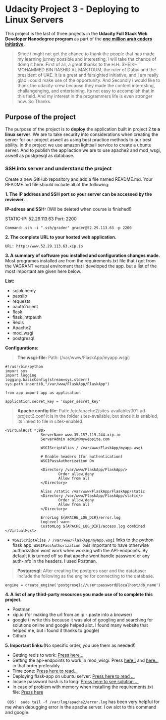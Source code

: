 # Udacity Project 3 - Deploying to Linux Servers
This project is the last of three projects in the **Udacity Full Stack Web Developer Nanodegree program** as part of the **[one million arab coders initiative](http://www.arabcoders.ae)**. 

>Since i might not get the chance to thank the people that has made my learning jurney possible and interesting, i will take tha chance of doing it here. First of all, a great thanks to the H.H. SHEIKH MOHAMMED BIN RASHID AL MAKTOUM, the ruler of Dubai and the president of UAE. It is a great and farsighted initiative, and i am really glad i could make use of the opportunity. And Secondly i would like to thank the udacity-crew because they made the content interesting, challangenging, and entertaining. Its not easy to accomplish that in this field. And my interest in the programmers life is even stronger now. So Thanks.

## Purpose of the project
The purpose of the project is to **deploy** the application built in project 2 **to a linux server**. We are to take security into considerations when creating the server for our project aswell as using best practice methods to our best ability. In the project we use amazon lightsail service to create a ubuntu server. And to publish the appliaction we are to use apache2 and mod_wsgi, aswell as postgresql as database.



### SSH into server and understand the project
Create a new GitHub repository and add a file named README.md.
Your README.md file should include all of the following:

**1. The IP address and SSH port so your server can be accessed by the reviewer.**

**IP-adress and SSH:** (Will be deleted when course is finished!)

STATIC-IP: 52.29.113.63
Port: 2200
```
Command: ssh -i ".ssh/grader" grader@52.29.113.63 -p 2200
```


**2. The complete URL to your hosted web application.**
```
URL: http://www.52.29.113.63.xip.io
```

**3. A summary of software you installed and configuration changes made.**
Most programes installed are from the requirements.txt file that i got from the VAGRANT vertual enviroment that i developed the app.
but a list of the most important are given here below.

**List:** 
- sqlalchemy
- passlib
- requests
- oauth2client
- flask
- flask_httpauth
- Redis
- Apache2
- mod_wsgi
- postgresql

**Configurations:**
>**The wsgi-file:**
Path: (/var/www/FlaskApp/myapp.wsgi)
```
#!/usr/bin/python
import sys
import logging
logging.basicConfig(stream=sys.stderr)
sys.path.insert(0,"/var/www/FlaskApp/FlaskApp")

from app import app as application

application.secret_key = 'super_secret_key'
```


>**Apache config file:**
Path: /etc/apache2/sites-available/001-ud-project3.conf
It is in the folder sites-available, but since it is enabled, its linked to file in sites-enabled.

```
<VirtualHost *:80>
                ServerName www.35.157.119.244.xip.io
                ServerAdmin admin@mywebsite.com

                WSGIScriptAlias / /var/www/FlaskApp/myapp.wsgi

                # Enable headers (for authentication)
                WSGIPassAuthorization On

                <Directory /var/www/FlaskApp/FlaskApp/>
                        Order allow,deny
                        Allow from all
                </Directory>

                Alias /static /var/www/FlaskApp/FlaskApp/static
                <Directory /var/www/FlaskApp/FlaskApp/static/>
                        Order allow,deny
                        Allow from all
                </Directory>

                ErrorLog ${APACHE_LOG_DIR}/error.log
                LogLevel warn
                CustomLog ${APACHE_LOG_DIR}/access.log combined
</VirtualHost>
```
- ```WSGIScriptAlias / /var/www/FlaskApp/myapp.wsgi``` links to the python flask app.
```WSGIPassAuthorization On```is important to have otherwise authorization wont work when working with the API-endpoints. By default it is turned off so that apache wont handle password or any auth-info in the headers. I used Postman.

> **Postgresql:** After creating the postgres user and the database: include the following as the engine for connecting to the database.
```
engine = create_engine('postgresql://user:password@localhost/db_name')
```

**4. A list of any third-party resources you made use of to complete this project.**
- Postman
- xip.io (for making the url from an ip - paste into a browser)
- google (I write this because it was alot of googling and searching for solutions online and google helped alot. I found many website that helped me, but i found it thanks to google)
- Github


**5. Important links:**(No specific order, you use them as needed!)
* Getting redis to work: [Press here...](https://tecadmin.net/install-redis-ubuntu/)
* Getting the api-endpoints to work in mod_wisgi: Press [here..](https://stackoverflow.com/questions/29024415/flask-httpauth-verify-password-function-not-receiving-username-or-password) and [here..](https://code.google.com/archive/p/modwsgi/wikis/ConfigurationDirectives.wiki#WSGIPassAuthorization), in that order preferably.
* Time zone: [Press here to read...](https://askubuntu.com/questions/138423/how-do-i-change-my-timezone-to-utc-gmt/138442)
* Deploying flask-app on ubuntu server: [Press here to read ...](https://www.digitalocean.com/community/tutorials/how-to-deploy-a-flask-application-on-an-ubuntu-vps)
* Incase password hash is to long: [Press here to see solution ...](https://stackoverflow.com/questions/7729287/postgresql-change-the-size-of-a-varchar-column)
* In case of problem with memory when installing the requirements.txt file: [Press here](https://github.com/pypa/pipenv/issues/451)


``` OBS!  sudo tail -f /var/log/apache2/error.log``` has been very helpful for me when debugging error in the apache server. I ow alot to this command and google.
